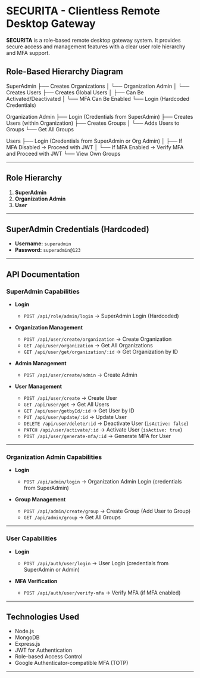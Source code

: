 # SECURITA - Clientless Remote Desktop Gateway

**SECURITA** is a role-based remote desktop gateway system. It provides secure access and management features with a clear user role hierarchy and MFA support.

## Role-Based Hierarchy Diagram

SuperAdmin
├── Creates Organizations
│   └── Organization Admin
│       └── Creates Users
├── Creates Global Users
│   ├── Can Be Activated/Deactivated
│   └── MFA Can Be Enabled
└── Login (Hardcoded Credentials)

Organization Admin
├── Login (Credentials from SuperAdmin)
├── Creates Users (within Organization)
├── Creates Groups
│   └── Adds Users to Groups
└── Get All Groups

Users
├── Login (Credentials from SuperAdmin or Org Admin)
│   ├── If MFA Disabled → Proceed with JWT
│   └── If MFA Enabled → Verify MFA and Proceed with JWT
└── View Own Groups


---

## Role Hierarchy

1. **SuperAdmin**
2. **Organization Admin**
3. **User**

---

## SuperAdmin Credentials (Hardcoded)

- **Username:** `superadmin`
- **Password:** `superadmin@123`
 
---

## API Documentation

### SuperAdmin Capabilities

- **Login**
  - `POST /api/role/admin/login` → SuperAdmin Login (Hardcoded)

- **Organization Management**
  - `POST /api/user/create/organization` → Create Organization
  - `GET /api/user/organization` → Get All Organizations
  - `GET /api/user/get/organization/:id` → Get Organization by ID

- **Admin Management**
  - `POST /api/user/create/admin` → Create Admin

- **User Management**
  - `POST /api/user/create` → Create User
  - `GET /api/user/get` → Get All Users
  - `GET /api/user/getbyId/:id` → Get User by ID
  - `PUT /api/user/update/:id` → Update User
  - `DELETE /api/user/delete/:id` → Deactivate User (`isActive: false`)
  - `PATCH /api/user/activate/:id` → Activate User (`isActive: true`)
  - `POST /api/user/generate-mfa/:id` → Generate MFA for User

---

### Organization Admin Capabilities

- **Login**
  - `POST /api/admin/login` → Organization Admin Login (credentials from SuperAdmin)

- **Group Management**
  - `POST /api/admin/create/group` → Create Group (Add User to Group)
  - `GET /api/admin/group` → Get All Groups

---

### User Capabilities

- **Login**
  - `POST /api/auth/user/login` → User Login (credentials from SuperAdmin or Admin)

- **MFA Verification**
  - `POST /api/auth/user/verify-mfa` → Verify MFA (if MFA enabled)

---

## Technologies Used

- Node.js
- MongoDB
- Express.js
- JWT for Authentication
- Role-based Access Control
- Google Authenticator-compatible MFA (TOTP)

---

